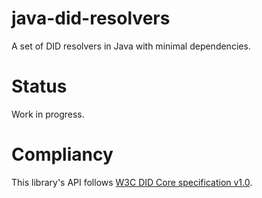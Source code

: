 # java-did-resolvers
A set of DID resolvers in Java with minimal dependencies.

# Status

Work in progress.

# Compliancy

This library's API follows [W3C DID Core specification v1.0](https://www.w3.org/TR/2022/REC-did-core-20220719/). 